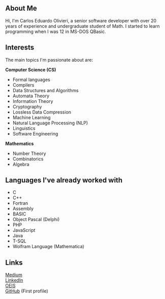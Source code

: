 ## About Me

Hi, I'm Carlos Eduardo Olivieri, a senior software developer with over 20 years of experience and undergraduate student of Math.
I started to learn programming when I was 12 in MS-DOS QBasic.

## Interests

The main topics I'm passionate about are:

**Computer Science (CS)**
- Formal languages
- Compilers
- Data Structures and Algorithms
- Automata Theory
- Information Theory
- Cryptography
- Lossless Data Compression
- Machine Learning
- Natural Language Processing (NLP)
- Linguistics
- Software Engineering

**Mathematics**
- Number Theory
- Combinatorics
- Algebra

## Languages I've already worked with

- C
- C++
- Fortran
- Assembly
- BASIC
- Object Pascal (Delphi)
- PHP
- JavaScript
- Java
- T-SQL
- Wolfram Language (Mathematica)

## Links
[Medium](https://higher-order-programmer.medium.com/)<br>
[LinkedIn](https://www.linkedin.com/in/caduolivieri/)<br>
[OEIS](https://oeis.org/wiki/User:Carlos_Eduardo_Olivieri)<br>
[GitHub](https://github.com/higher-order-programmer) (First profile)
